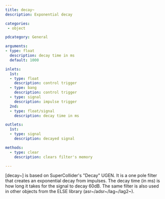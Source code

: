 ```yaml
---
title: decay~
description: Exponential decay

categories:
 - object

pdcategory: General

arguments:
- type: float
  description: decay time in ms
  default: 1000

inlets:
  1st:
  - type: float
    description: control trigger
  - type: bang
    description: control trigger
  - type: signal
    description: impulse trigger
  2nd:
  - type: float/signal
    description: decay time in ms

outlets:
  1st:
  - type: signal
    description: decayed signal

methods:
  - type: clear
    description: clears filter's memory

---
```


[decay~] is based on SuperCollider's "Decay" UGEN. It is a one pole filter that creates an exponential decay from impulses. The decay time (in ms) is how long it takes for the signal to decay 60dB. The same filter is also used in other objects from the ELSE library (asr~/adsr~/lag~/lag2~).

